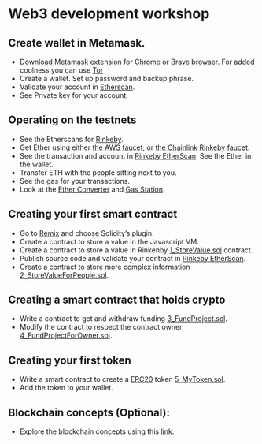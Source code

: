 # Web3 development workshop

## Create wallet in Metamask.

- [Download Metamask extension for Chrome](https://metamask.io/) or [Brave browser](https://brave.com/). For added coolness you can use [Tor](https://www.torproject.org/download/)
- Create a wallet. Set up password and backup phrase. 
- Validate your account in [Etherscan](https://etherscan.io/).
- See Private key for your account.

## Operating on the testnets

- See the Etherscans for [Rinkeby](https://rinkeby.etherscan.io/).
- Get Ether using either [the AWS faucet](https://faucet.awsmyers.people.aws.dev/), or [the Chainlink Rinkeby faucet](https://rinkebyfaucet.com/).
- See the transaction and account in [Rinkeby EtherScan](https://rinkeby.etherscan.io/). See the Ether in the wallet.
- Transfer ETH with the people sitting next to you.
- See the gas for your transactions.
- Look at the [Ether Converter](https://eth-converter.com/) and [Gas Station](https://ethgasstation.info/).

## Creating your first smart contract

- Go to [Remix](https://remix.ethereum.org/) and choose Solidity’s plugin.
- Create a contract to store a value in the Javascript VM. 
- Create a contract to store a value in Rinkenby [1_StoreValue.sol](https://raw.githubusercontent.com/gonzaloronvera/web_3_development_training/main/1_StoreValue.sol) contract. 
- Publish source code and validate your contract in [Rinkeby EtherScan](https://rinkeby.etherscan.io/). 
- Create a contract to store more complex information [2_StoreValueForPeople.sol](https://raw.githubusercontent.com/gonzaloronvera/web_3_development_training/main/2_StoreValueForPeople.sol).

## Creating a smart contract that holds crypto

- Write a contract to get and withdraw funding [3_FundProject.sol](https://raw.githubusercontent.com/gonzaloronvera/web_3_development_training/main/3_FundProject.sol).
- Modify the contract to respect the contract owner [4_FundProjectForOwner.sol](https://raw.githubusercontent.com/gonzaloronvera/web_3_development_training/main/4_FundProjectForOwner.sol).

## Creating your first token

- Write a smart contract to create a [ERC20](https://ethereum.org/en/developers/docs/standards/tokens/erc-20/) token [5_MyToken.sol](https://raw.githubusercontent.com/gonzaloronvera/web_3_development_training/main/5_MyToken.sol).
- Add the token to your wallet.

## Blockchain concepts (Optional):

- Explore the blockchain concepts using this [link](https://andersbrownworth.com/blockchain/block).


